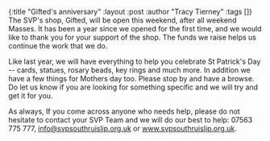 {:title "Gifted's anniversary"
 :layout :post
 :author "Tracy Tierney"
 :tags []}
The SVP's shop, Gifted, will be open this weekend, after all weekend Masses. It has been a year since we opened for the first time, and we would like to thank you for your support of the shop. The funds we raise helps us continue the work that we do.

Like last year, we will have everything to help you celebrate St Patrick's Day -- cards, statues, rosary beads, key rings and much more. In addition we have a few things for Mothers day too. Please stop by and have a browse. Do let us know if you are looking for something specific and we will try and get it for you.

As always, If you come across anyone who needs help, please do not hesitate to contact your SVP Team and we will do our best to help: 07563 775 777, info@svpsouthruislip.org.uk or www.svpsouthruislip.org.uk.
